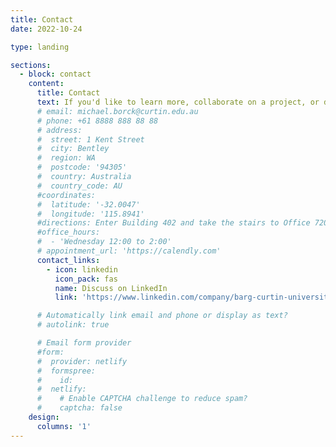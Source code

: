 ```yaml
---
title: Contact
date: 2022-10-24

type: landing

sections:
  - block: contact
    content:
      title: Contact
      text: If you'd like to learn more, collaborate on a project, or discuss our research, please connect with us on LinkedIn.
      # email: michael.borck@curtin.edu.au
      # phone: +61 8888 888 88 88
      # address:
      #  street: 1 Kent Street
      #  city: Bentley
      #  region: WA
      #  postcode: '94305'
      #  country: Australia
      #  country_code: AU
      #coordinates:
      #  latitude: '-32.0047'
      #  longitude: '115.8941'
      #directions: Enter Building 402 and take the stairs to Office 720 on Floor 7
      #office_hours:
      #  - 'Wednesday 12:00 to 2:00'
      # appointment_url: 'https://calendly.com'
      contact_links:
        - icon: linkedin
          icon_pack: fas
          name: Discuss on LinkedIn
          link: 'https://www.linkedin.com/company/barg-curtin-university'

      # Automatically link email and phone or display as text?
      # autolink: true

      # Email form provider
      #form:
      #  provider: netlify
      #  formspree:
      #    id:
      #  netlify:
      #    # Enable CAPTCHA challenge to reduce spam?
      #    captcha: false
    design:
      columns: '1'
---
```

